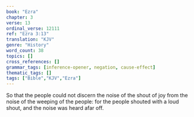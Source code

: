 ```yaml
---
book: "Ezra"
chapter: 3
verse: 13
ordinal_verse: 12111
ref: "Ezra 3:13"
translation: "KJV"
genre: "History"
word_count: 38
topics: []
cross_references: []
grammar_tags: [inference-opener, negation, cause-effect]
thematic_tags: []
tags: ["Bible","KJV","Ezra"]
---
```

So that the people could not discern the noise of the shout of joy from the noise of the weeping of the people: for the people shouted with a loud shout, and the noise was heard afar off.
